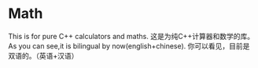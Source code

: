 # Math
  This is for pure C++ calculators and maths.  这是为纯C++计算器和数学的库。  As you can see,it is bilingual by now(english+chinese).  你可以看见，目前是双语的。（英语+汉语）
